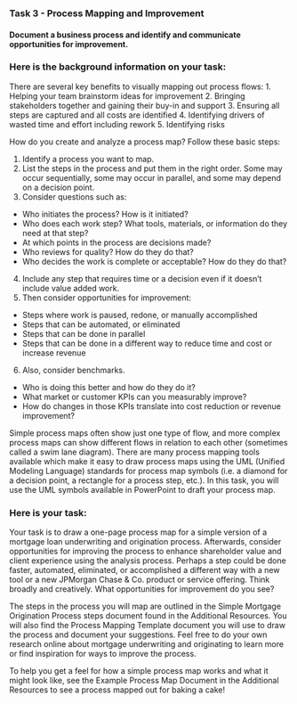 <h3>Task 3 - Process Mapping and Improvement</h3>
<h4>Document a business process and identify and communicate opportunities for improvement.</h4>

<h3>Here is the background information on your task:</h3>
There are several key benefits to visually mapping out process flows:
1. Helping your team brainstorm ideas for improvement
2. Bringing stakeholders together and gaining their buy-in and support
3. Ensuring all steps are captured and all costs are identified
4. Identifying drivers of wasted time and effort including rework
5. Identifying risks

How do you create and analyze a process map?  Follow these basic steps:
1. Identify a process you want to map.
2. List the steps in the process and put them in the right order. Some may occur sequentially, some may occur in parallel, and some may depend on a decision point.
3. Consider questions such as:
 - Who initiates the process? How is it initiated?
 - Who does each work step? What tools, materials, or information do they need at that step?
 - At which points in the process are decisions made?
 - Who reviews for quality? How do they do that?
 - Who decides the work is complete or acceptable? How do they do that?
4. Include any step that requires time or a decision even if it doesn’t include value added work.
5. Then consider opportunities for improvement:
 - Steps where work is paused, redone, or manually accomplished
 - Steps that can be automated, or eliminated
 - Steps that can be done in parallel
 - Steps that can be done in a different way to reduce time and cost or increase revenue
6. Also, consider benchmarks.
 - Who is doing this better and how do they do it?
 - What market or customer KPIs can you measurably improve?
 - How do changes in those KPIs translate into cost reduction or revenue improvement?

Simple process maps often show just one type of flow, and more complex process maps can show different flows in relation to each other (sometimes called a swim lane 
diagram). There are many process mapping tools available which make it easy to draw process maps using the UML (Unified Modeling Language) standards for process map 
symbols (i.e. a diamond for a decision point, a rectangle for a process step, etc.). In this task, you will use the UML symbols available in PowerPoint to draft your 
process map.

<h3>Here is your task:</h3>
Your task is to draw a one-page process map for a simple version of a mortgage loan underwriting and origination process. Afterwards, consider opportunities for 
improving the process to enhance shareholder value and client experience using the analysis process. Perhaps a step could be done faster, automated, eliminated, 
or accomplished a different way with a new tool or a new JPMorgan Chase & Co. product or service offering. Think broadly and creatively. What opportunities for 
improvement do you see?

The steps in the process you will map are outlined in the Simple Mortgage Origination Process steps document found in the Additional Resources. You will also find 
the Process Mapping Template document you will use to draw the process and document your suggestions. Feel free to do your own research online about mortgage 
underwriting and originating to learn more or find inspiration for ways to improve the process.

To help you get a feel for how a simple process map works and what it might look like, see the Example Process Map Document in the Additional Resources to see a 
process mapped out for baking a cake!
